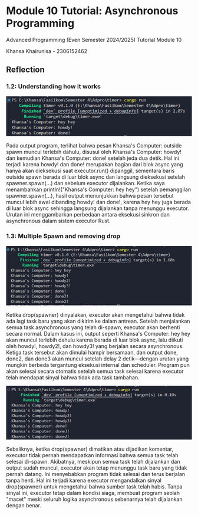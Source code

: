 # Module 10 Tutorial: Asynchronous Programming

Advanced Programming (Even Semester 2024/2025) Tutorial Module 10

Khansa Khairunisa - 2306152462

## Reflection

### 1.2: Understanding how it works

![image1](images/image1.png)

Pada output program, terlihat bahwa pesan Khansa's Computer: outside spawn muncul terlebih dahulu, disusul oleh Khansa's Computer: howdy! dan kemudian Khansa's Computer: done! setelah jeda dua detik. Hal ini terjadi karena howdy! dan done! merupakan bagian dari blok async yang hanya akan dieksekusi saat executor.run() dipanggil, sementara baris outside spawn berada di luar blok async dan langsung dieksekusi setelah spawner.spawn(...) dan sebelum executor dijalankan. Ketika saya menambahkan println!("Khansa's Computer: hey hey") setelah pemanggilan spawner.spawn(...), hasil output menunjukkan bahwa pesan tersebut muncul lebih awal dibanding howdy! dan done!, karena hey hey juga berada di luar blok async sehingga langsung dijalankan tanpa menunggu executor. Urutan ini menggambarkan perbedaan antara eksekusi sinkron dan asynchronous dalam sistem executor Rust.

### 1.3: Multiple Spawn and removing drop

![Image multiple spawns with drop](images/image3.png)

Ketika drop(spawner) dinyalakan, executor akan mengetahui bahwa tidak ada lagi task baru yang akan dikirim ke dalam antrean. Setelah menjalankan semua task asynchronous yang telah di-spawn, executor akan berhenti secara normal. Dalam kasus ini, output seperti Khansa's Computer: hey hey akan muncul terlebih dahulu karena berada di luar blok async, lalu diikuti oleh howdy!, howdy2!, dan howdy3! yang berjalan secara asynchronous. Ketiga task tersebut akan dimulai hampir bersamaan, dan output done, done2, dan done3 akan muncul setelah delay 2 detik—dengan urutan yang mungkin berbeda tergantung eksekusi internal dan scheduler. Program pun akan selesai secara otomatis setelah semua task selesai karena executor telah mendapat sinyal bahwa tidak ada task tambahan.

![Image multiple spawns without drop](images/image2.png)

Sebaliknya, ketika drop(spawner) dimatikan atau dijadikan komentar, executor tidak pernah mendapatkan informasi bahwa semua task telah selesai di-spawn. Akibatnya, meskipun semua task telah dijalankan dan output sudah muncul, executor akan tetap menunggu task baru yang tidak pernah datang. Ini menyebabkan program tidak selesai dan terus berjalan tanpa henti. Hal ini terjadi karena executor mengandalkan sinyal drop(spawner) untuk mengetahui bahwa sumber task telah habis. Tanpa sinyal ini, executor tetap dalam kondisi siaga, membuat program seolah "macet" meski seluruh logika asynchronous sebenarnya telah dijalankan dengan benar.